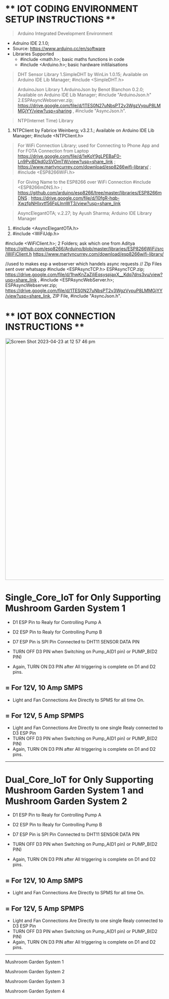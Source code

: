 

# ** IOT CODING ENVIRONMENT SETUP INSTRUCTIONS ** 


> Arduino Integrated Development Environment  
* Adruino IDE 2.1.0;
* Source: https://www.arduino.cc/en/software
* Libraries Supported
   - #include <math.h>; basic maths functions in code
   - #include <Arduino.h>; basic hardware initilaisations 

> DHT Sensor Library
1.SimpleDHT by WinLin 1.0.15; Available on Arduino IDE Lib Manager; #include <SimpleDHT.h>

>ArduinoJson Library 
1.ArduinoJson by Benot Blanchon 0.2.0; Available on Arduino IDE Lib Manager; #include "ArduinoJson.h"
2.ESPAsyncWebserver.zip; https://drive.google.com/file/d/1TES0N27uNbsPT2v3WgzVypuP8LMMGjYY/view?usp=sharing , #include "AsyncJson.h".

> NTP(Internet Time) Library 
1. NTPClient by Fabrice Weinberg; v3.2.1.; Available on Arduino IDE Lib Manager; #include <NTPClient.h>

> For WiFi Connection Library; used for Connecting to Phone App and For FOTA Connection from Laptop 
https://drive.google.com/file/d/1eKoY9gLPEBaF0-Ln9PviBDkd0zSVOmTW/view?usp=share_link ;
https://www.martyncurrey.com/download/esp8266wifi-library/ ; #include <ESP8266WiFi.h>

> For Giving Name to the ESP8266 over WiFi Connection
#include <ESP8266mDNS.h> ; https://github.com/arduino/esp8266/tree/master/libraries/ESP8266mDNS ;
https://drive.google.com/file/d/10fgR-hqb-XwzfpNHIxvtf56FpLlnnWT3/view?usp=share_link



> AsyncElegantOTA; v.2.27; by Ayush Sharma; Arduino IDE Library Manager
1. #include <AsyncElegantOTA.h>
2. #include <WiFiUdp.h>



#include <WiFiClient.h>; 2 Folders; ask which one from Aditya 
https://github.com/esp8266/Arduino/blob/master/libraries/ESP8266WiFi/src/WiFiClient.h
https://www.martyncurrey.com/download/esp8266wifi-library/

//used to makes esp a webserver which handels async requests // ZIp Files sent over whatsapp 
#include <ESPAsyncTCP.h> ESPAsyncTCP.zip; https://drive.google.com/file/d/1hwKnZaZjIiEqsyspjaxX__Kdq7dns3vu/view?usp=share_link , 
#include <ESPAsyncWebServer.h>; ESPAsyncWebserver.zip; https://drive.google.com/file/d/1TES0N27uNbsPT2v3WgzVypuP8LMMGjYY/view?usp=share_link, ZIP File, #include "AsyncJson.h".



# ** IOT BOX CONNECTION INSTRUCTIONS ** 



<img width="768" alt="Screen Shot 2023-04-23 at 12 57 46 pm" src="https://user-images.githubusercontent.com/25979664/233826097-173924ec-99f3-45a0-9114-82f6fdd2784c.png">






#  Single_Core_IoT for Only Supporting Mushroom Garden System 1 

- D1 ESP Pin to Realy for Controlling Pump A
- D2 ESP Pin to Realy for Controlling Pump B


- D7 ESP Pin is SPI Pin Connected to DHT11 SENSOR DATA PIN


- TURN OFF D3 PIN when Switching on Pump_A(D1 pin) or PUMP_B(D2 PIN)
- Again, TURN ON D3 PIN after All triggering is complete on D1 and D2 pins. 

## = For 12V, 10 Amp SMPS
  - Light and Fan Connections Are Directly to SPMS for all time On.

## = For 12V, 5 Amp SPMPS
  - Light and Fan Connections Are Directly to one single Realy connected to D3 ESP Pin
  - TURN OFF D3 PIN when Switching on Pump_A(D1 pin) or PUMP_B(D2 PIN)
  - Again, TURN ON D3 PIN after All triggering is complete on D1 and D2 pins.  
 
****************************************************************************************


# Dual_Core_IoT for Only Supporting Mushroom Garden System 1 and Mushroom Garden System 2 

- D1 ESP Pin to Realy for Controlling Pump A
- D2 ESP Pin to Realy for Controlling Pump B


- D7 ESP Pin is SPI Pin Connected to DHT11 SENSOR DATA PIN


- TURN OFF D3 PIN when Switching on Pump_A(D1 pin) or PUMP_B(D2 PIN)
- Again, TURN ON D3 PIN after All triggering is complete on D1 and D2 pins. 

## = For 12V, 10 Amp SMPS
  - Light and Fan Connections Are Directly to SPMS for all time On.

## = For 12V, 5 Amp SPMPS
  - Light and Fan Connections Are Directly to one single Realy connected to D3 ESP Pin
  - TURN OFF D3 PIN when Switching on Pump_A(D1 pin) or PUMP_B(D2 PIN)
  - Again, TURN ON D3 PIN after All triggering is complete on D1 and D2 pins.  
 
****************************************************************************************




Mushroom Garden System 1



Mushroom Garden System 2



Mushroom Garden System 3



Mushroom Garden System 4
